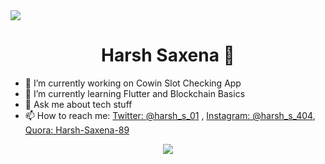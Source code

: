 <img src="https://github.com/Ayush7614/Ayush7614/raw/main/Hello.gif">
<h1 align="center">Harsh Saxena 👋</h1>

- 🔭 I’m currently working on Cowin Slot Checking App
- 🌱 I’m currently learning Flutter and Blockchain Basics
- 💬 Ask me about tech stuff
- 📫 How to reach me: [Twitter: @harsh_s_01](https://twitter.com/harsh_s_01) , [Instagram: @harsh_s_404](https://www.instagram.com/harsh_s_404/), [Quora: Harsh-Saxena-89](https://www.quora.com/profile/Harsh-Saxena-89)

<div align="center">
<img align="center" src="https://github-readme-stats.vercel.app/api?username=harshs404&&show_icons=true&title_color=ffffff&icon_color=bb2acf&text_color=daf7dc&bg_color=151515">
</div>
<!-- <div align="center">
<img align="center" src= "https://github-readme-stats.vercel.app/api/top-langs/?username=harshs404&layout=compact&&show_icons=true&title_color=ffffff&icon_color=bb2acf&text_color=daf7dc&bg_color=151515"">
</div> -->
